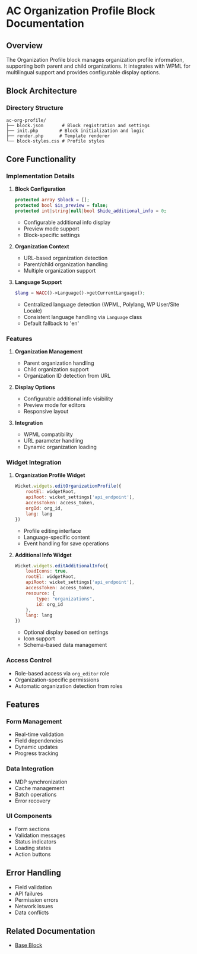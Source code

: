 # AC Organization Profile Block Documentation

## Overview
The Organization Profile block manages organization profile information, supporting both parent and child organizations. It integrates with WPML for multilingual support and provides configurable display options.

## Block Architecture

### Directory Structure
```
ac-org-profile/
├── block.json       # Block registration and settings
├── init.php        # Block initialization and logic
├── render.php      # Template renderer
└── block-styles.css # Profile styles
```

## Core Functionality

### Implementation Details

1. **Block Configuration**
   ```php
   protected array $block = [];
   protected bool $is_preview = false;
   protected int|string|null|bool $hide_additional_info = 0;
   ```
   - Configurable additional info display
   - Preview mode support
   - Block-specific settings

2. **Organization Context**
   - URL-based organization detection
   - Parent/child organization handling
   - Multiple organization support

3. **Language Support**
   ```php
   $lang = WACC()->Language()->getCurrentLanguage();
   ```
   - Centralized language detection (WPML, Polylang, WP User/Site Locale)
   - Consistent language handling via `Language` class
   - Default fallback to 'en'

### Features

1. **Organization Management**
   - Parent organization handling
   - Child organization support
   - Organization ID detection from URL

2. **Display Options**
   - Configurable additional info visibility
   - Preview mode for editors
   - Responsive layout

3. **Integration**
   - WPML compatibility
   - URL parameter handling
   - Dynamic organization loading

### Widget Integration

1. **Organization Profile Widget**
   ```javascript
   Wicket.widgets.editOrganizationProfile({
       rootEl: widgetRoot,
       apiRoot: wicket_settings['api_endpoint'],
       accessToken: access_token,
       orgId: org_id,
       lang: lang
   })
   ```
   - Profile editing interface
   - Language-specific content
   - Event handling for save operations

2. **Additional Info Widget**
   ```javascript
   Wicket.widgets.editAdditionalInfo({
       loadIcons: true,
       rootEl: widgetRoot,
       apiRoot: wicket_settings['api_endpoint'],
       accessToken: access_token,
       resource: {
           type: "organizations",
           id: org_id
       },
       lang: lang
   })
   ```
   - Optional display based on settings
   - Icon support
   - Schema-based data management

### Access Control
- Role-based access via `org_editor` role
- Organization-specific permissions
- Automatic organization detection from roles

## Features

### Form Management
- Real-time validation
- Field dependencies
- Dynamic updates
- Progress tracking

### Data Integration
- MDP synchronization
- Cache management
- Batch operations
- Error recovery

### UI Components
- Form sections
- Validation messages
- Status indicators
- Loading states
- Action buttons

## Error Handling
- Field validation
- API failures
- Permission errors
- Network issues
- Data conflicts

## Related Documentation
- [Base Block](/blocks/base-block.md)
